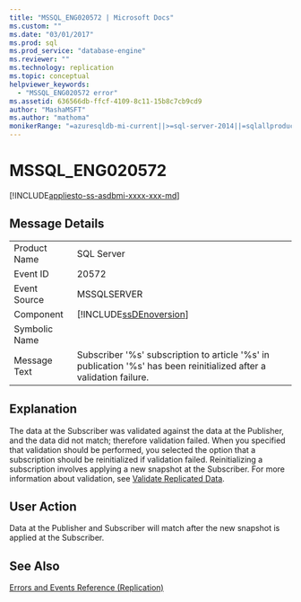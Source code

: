 ```yaml
---
title: "MSSQL_ENG020572 | Microsoft Docs"
ms.custom: ""
ms.date: "03/01/2017"
ms.prod: sql
ms.prod_service: "database-engine"
ms.reviewer: ""
ms.technology: replication
ms.topic: conceptual
helpviewer_keywords: 
  - "MSSQL_ENG020572 error"
ms.assetid: 636566db-ffcf-4109-8c11-15b8c7cb9cd9
author: "MashaMSFT"
ms.author: "mathoma"
monikerRange: "=azuresqldb-mi-current||>=sql-server-2014||=sqlallproducts-allversions"
---
```

# MSSQL_ENG020572
[!INCLUDE[appliesto-ss-asdbmi-xxxx-xxx-md](../../includes/appliesto-ss-asdbmi-xxxx-xxx-md.md)]
    
## Message Details  
  
|||  
|-|-|  
|Product Name|SQL Server|  
|Event ID|20572|  
|Event Source|MSSQLSERVER|  
|Component|[!INCLUDE[ssDEnoversion](../../includes/ssdenoversion-md.md)]|  
|Symbolic Name||  
|Message Text|Subscriber '%s' subscription to article '%s' in publication '%s' has been reinitialized after a validation failure.|  
  
## Explanation  
 The data at the Subscriber was validated against the data at the Publisher, and the data did not match; therefore validation failed. When you specified that validation should be performed, you selected the option that a subscription should be reinitialized if validation failed. Reinitializing a subscription involves applying a new snapshot at the Subscriber. For more information about validation, see [Validate Replicated Data](../../relational-databases/replication/validate-data-at-the-subscriber.md).  
  
## User Action  
 Data at the Publisher and Subscriber will match after the new snapshot is applied at the Subscriber.  
  
## See Also  
 [Errors and Events Reference &#40;Replication&#41;](../../relational-databases/replication/errors-and-events-reference-replication.md)  
  
  

